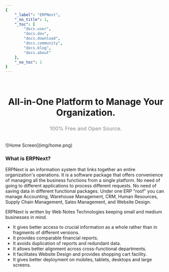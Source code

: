 ```yaml
---
{
	"_label": "ERPNext",
	"_no_title": 1,
	"_toc": [
		"docs.user",
		"docs.dev",
		"docs.download",
		"docs.community",
		"docs.blog",
		"docs.about"
	],
	"_no_toc": 1
}
---
```

<br>
<h1 style="text-align: center">All-in-One Platform to Manage Your Organization.</h1>
<h3 style="text-align: center; font-weight: normal; color: #888">100% Free and Open Source.</h1>
<br>
![Home Screen](img/home.png)

### What is ERPNext?

ERPNext is an information system that links together  an entire organization's operations. It is a software package that offers convenience of managing all the business functions from a single platform. No need of going to different applications to process different requests. No need of saving data in different functional packages. Under one ERP "roof" you can manage Accounting, Warehouse Management, CRM, Human Resources, Supply Chain Management, Sales Management, and Website Design.

ERPNext is written by Web Notes Technologies keeping small and medium businesses in mind. 

- It gives better access to crucial information as a whole rather than in fragments of different versions.
- It provides comparable financial reports.
- It avoids duplication of reports and redundant data.
- It allows better alignment across cross-functional departments.
- It facilitates Website Design and provides shopping cart facility.
- It gives better deployment on mobiles, tablets, desktops and large screens. 


